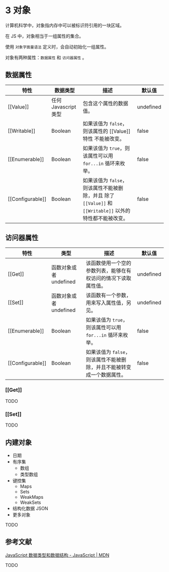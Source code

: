 # 3 对象

计算机科学中，对象指内存中可以被标识符引用的一块区域。

在 JS 中，对象相当于一组属性的集合。

使用 `对象字面量语法` 定义时，会自动初始化一组属性。

对象有两种属性：`数据属性` 和 `访问器属性` 。

## 数据属性

| 特性             | 数据类型           | 描述                                                         | 默认值    |
| ---------------- | ------------------ | ------------------------------------------------------------ | --------- |
| [[Value]]        | 任何Javascript类型 | 包含这个属性的数据值。                                       | undefined |
| [[Writable]]     | Boolean            | 如果该值为 `false`，则该属性的 [[Value]] 特性 不能被改变。   | false     |
| [[Enumerable]]   | Boolean            | 如果该值为 `true`，则该属性可以用 `for...in` 循环来枚举。    | false     |
| [[Configurable]] | Boolean            | 如果该值为 `false`，则该属性不能被删除，并且 除了 `[[Value]]` 和 `[[Writable]]` 以外的特性都不能被改变。 | false     |

## 访问器属性

| 特性             | 类型                   | 描述                                                         | 默认值    |
| ---------------- | ---------------------- | ------------------------------------------------------------ | --------- |
| [[Get]]          | 函数对象或者 undefined | 该函数使用一个空的参数列表，能够在有权访问的情况下读取属性值。 | undefined |
| [[Set]]          | 函数对象或者 undefined | 该函数有一个参数，用来写入属性值，另见。                     | undefined |
| [[Enumerable]]   | Boolean                | 如果该值为 `true`，则该属性可以用 `for...in` 循环来枚举。    | false     |
| [[Configurable]] | Boolean                | 如果该值为 `false`，则该属性不能被删除，并且不能被转变成一个数据属性。 | false     |

### [[Get]]

TODO

### [[Set]]

TODO

## 内建对象

* 日期
* 有序集
  * 数组
  * 类型数组
* 键控集
  * Maps
  * Sets
  * WeakMaps
  * WeakSets
* 结构化数据 JSON
* 更多对象

TODO

## 参考文献

[JavaScript 数据类型和数据结构 - JavaScript | MDN](https://developer.mozilla.org/zh-CN/docs/Web/JavaScript/Data_structures)

TODO